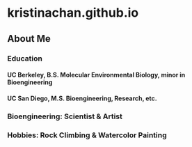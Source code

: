 # kristinachan.github.io


## About Me
### Education
#### UC Berkeley, B.S. Molecular Environmental Biology, minor in Bioengineering
#### UC San Diego, M.S. Bioengineering, Research, etc.
### Bioengineering: Scientist & Artist
### Hobbies: Rock Climbing & Watercolor Painting
